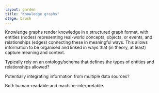 ```yaml
---  
layout: garden
title: "Knowledge graphs"
stage: bruck
---
```


Knowledge graphs render knowledge in a structured graph format, with entities (nodes) representing real-world concepts, objects, or events, and relationships (edges) connecting these in meaningful ways. This allows information to be organised and linked in ways that (in theory, at least) capture meaning and context.

Typically rely on an ontology/schema that defines the types of entities and relationships allowed?

Potentially integrating information from multiple data sources?

Both human-readable and machine-interpretable.